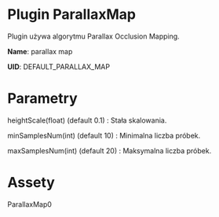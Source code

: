 Plugin ParallaxMap
==================

Plugin używa algorytmu Parallax Occlusion Mapping.

**Name**: parallax map

**UID**: DEFAULT\_PARALLAX\_MAP

Parametry
=========

heightScale(float) (default 0.1)
:   Stała skalowania.

minSamplesNum(int) (default 10)
:   Minimalna liczba próbek.

maxSamplesNum(int) (default 20)
:   Maksymalna liczba próbek.

Assety
======

ParallaxMap0